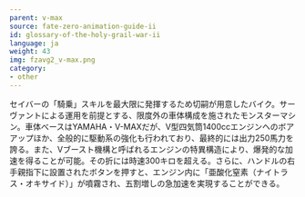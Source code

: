 ```yaml
---
parent: v-max
source: fate-zero-animation-guide-ii
id: glossary-of-the-holy-grail-war-ii
language: ja
weight: 43
img: fzavg2_v-max.png
category:
- other
---
```


セイバーの「騎乗」スキルを最大限に発揮するため切嗣が用意したバイク。サーヴァントによる運用を前提とする、限度外の車体構成を施されたモンスターマシン。車体べースはYAMAHA・V-MAXだが、V型四気筒1400ccエンジンヘのボアアップほか、全般的に駆動系の強化も行われており、最終的には出力250馬力を誇る。また、Vブースト機構と呼ばれるエンジンの特異構造により、爆発的な加速を得ることが可能。その折には時速300キロを超える。さらに、ハンドルの右手親指下に設置されたボタンを押すと、エンジン内に「亜酸化窒素（ナイトラス・オキサイド）」が噴霧され、五割増しの急加速を実現することができる。
